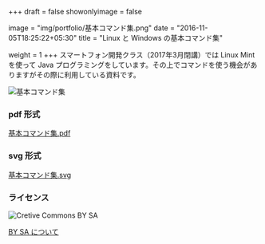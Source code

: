 +++
draft = false
showonlyimage = false

image = "img/portfolio/基本コマンド集.png"
date = "2016-11-05T18:25:22+05:30"
title = "Linux と Windows の基本コマンド集"

weight = 1
+++
スマートフォン開発クラス（2017年3月閉講）では Linux Mint を使って Java プログラミングをしています。その上でコマンドを使う機会がありますがその際に利用している資料です。
<!--more-->

![基本コマンド集](../../img/portfolio/基本コマンド集.png "基本コマンド集")

### pdf 形式
[基本コマンド集.pdf](https://github.com/gramin-programming/kids-programming-resource/blob/master/%E5%9F%BA%E6%9C%AC%E3%82%B3%E3%83%9E%E3%83%B3%E3%83%88%E3%82%99%E9%9B%86.pdf "基本コマンド集.pdf")


### svg 形式

[基本コマンド集.svg](https://github.com/gramin-programming/kids-programming-resource/blob/master/%E5%9F%BA%E6%9C%AC%E3%82%B3%E3%83%9E%E3%83%B3%E3%83%88%E3%82%99%E9%9B%86.svg "基本コマンド集.svg")

### ライセンス
![Cretive Commons BY SA](https://komtmt.files.wordpress.com/2015/04/by-sa.png?w=100)

[BY SA について](https://creativecommons.org/licenses/by-sa/4.0/deed.ja)
